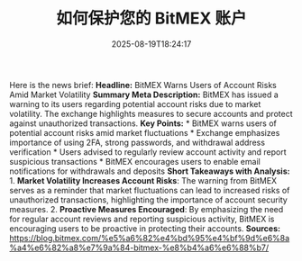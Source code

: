 ﻿---
title: "如何保护您的 BitMEX 账户"
date: "2025-08-19T18:24:17"
category: "Markets"
summary: ""
slug: "如何保护您的 bitmex 账户"
source_urls:
  - "https://blog.bitmex.com/%e5%a6%82%e4%bd%95%e4%bf%9d%e6%8a%a4%e6%82%a8%e7%9a%84-bitmex-%e8%b4%a6%e6%88%b7/"
seo:
  title: "如何保护您的 BitMEX 账户 | Hash n Hedge"
  description: ""
  keywords: ["news", "markets", "brief"]
---
Here is the news brief:  **Headline:** BitMEX Warns Users of Account Risks Amid Market Volatility  **Summary Meta Description:** BitMEX has issued a warning to its users regarding potential account risks due to market volatility. The exchange highlights measures to secure accounts and protect against unauthorized transactions.  **Key Points:**  * BitMEX warns users of potential account risks amid market fluctuations * Exchange emphasizes importance of using 2FA, strong passwords, and withdrawal address verification * Users advised to regularly review account activity and report suspicious transactions * BitMEX encourages users to enable email notifications for withdrawals and deposits  **Short Takeaways with Analysis:**  1. **Market Volatility Increases Account Risks**: The warning from BitMEX serves as a reminder that market fluctuations can lead to increased risks of unauthorized transactions, highlighting the importance of account security measures. 2. **Proactive Measures Encouraged**: By emphasizing the need for regular account reviews and reporting suspicious activity, BitMEX is encouraging users to be proactive in protecting their accounts.  **Sources:** https://blog.bitmex.com/%e5%a6%82%e4%bd%95%e4%bf%9d%e6%8a%a4%e6%82%a8%e7%9a%84-bitmex-%e8%b4%a6%e6%88%b7/ 
